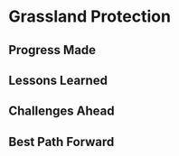 # Grassland Protection

## Progress Made



## Lessons Learned



## Challenges Ahead



## Best Path Forward


